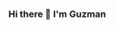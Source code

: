 ### Hi there 👋 I'm Guzman

<!--
**CarlosGuzmanM/CarlosGuzmanM** is a ✨ _special_ ✨ repository because its `README.md` (this file) appears on your GitHub profile.

Here are some ideas to get you started:

- 🔭 I’m currently working on ...
- 🌱 I’m currently learning ...
- 👯 I’m looking to collaborate on ...
- 🤔 I’m looking for help with ...
- 💬 Ask me about Python, Tensorflow, Pytorch, C, C++, C#...
- 📫 How to reach me: cguzmanm99a@gmail.com...
- 😄 Pronouns: ...
- ⚡ Fun fact: ...
-->
